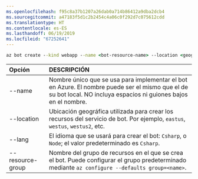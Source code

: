 ```yaml
---
ms.openlocfilehash: f95c8a37b1207a26dab0a714b86412a9dba2dcb4
ms.sourcegitcommit: a47183f5d1c2b2454c4a06c0f292d7c075612cdd
ms.translationtype: HT
ms.contentlocale: es-ES
ms.lasthandoff: 06/19/2019
ms.locfileid: "67252641"
---
```

```cmd
az bot create --kind webapp --name <bot-resource-name> --location <geographic-location> --version v4 --lang <language> --verbose --resource-group <resource-group-name>
```

| Opción | DESCRIPCIÓN |
|:---|:---|
| --name | Nombre único que se usa para implementar el bot en Azure. El nombre puede ser el mismo que el de su bot local. NO incluya espacios ni guiones bajos en el nombre. |
| --location | Ubicación geográfica utilizada para crear los recursos del servicio de bot. Por ejemplo, `eastus`, `westus`, `westus2`, etc. |
| --lang | El idioma que se usará para crear el bot: `Csharp`, o `Node`; el valor predeterminado es `Csharp`. |
| --resource-group | Nombre del grupo de recursos en el que se crea el bot. Puede configurar el grupo predeterminado mediante `az configure --defaults group=<name>`. |